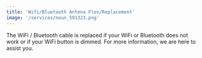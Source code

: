 ```yaml
---
title: 'Wifi/Bluetooth Antena Flex/Replacement'
image: '/services/noun_591323.png'
---
```


The WiFi / Bluetooth cable is replaced if your WiFi or Bluetooth does not work or if your WiFi button is dimmed. For more information, we are here to assist you.


